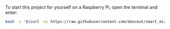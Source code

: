 To start this project for yourself on a Raspberry Pi, open the terminal and enter:
```bash
bash -c "$(curl -sL https://raw.githubusercontent.com/dancout/smart_mirror_gatt_server/main/scripts/fresh_install.sh)"
```